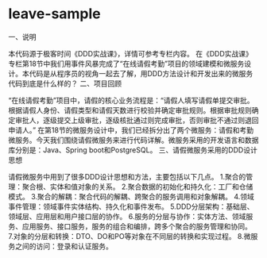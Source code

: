 # leave-sample
一、说明

本代码源于极客时间《DDD实战课》，详情可参考专栏内容。
在《DDD实战课》专栏第18节中我们用事件风暴完成了“在线请假考勤”项目的领域建模和微服务设计。本代码是从程序员的视角一起去了解，用DDD方法设计和开发出来的微服务代码到底是什么样的？
二、项目回顾

“在线请假考勤”项目中，请假的核心业务流程是：“请假人填写请假单提交审批。根据请假人身份、请假类型和请假天数进行校验并确定审批规则。根据审批规则确定审批人，逐级提交上级审批，逐级核批通过则完成审批，否则审批不通过则退回申请人。”
在第18节的微服务设计中，我们已经拆分出了两个微服务：请假和考勤微服务。今天我们围绕请假微服务来进行代码详解。微服务采用的开发语言和数据库分别是：Java、Spring boot和PostgreSQL。
三、请假微服务采用的DDD设计思想

请假微服务中用到了很多DDD设计思想和方法，主要包括以下几点。
1.聚合的管理：聚合根、实体和值对象的关系。
2.聚合数据的初始化和持久化：工厂和仓储模式。
3.聚合的解耦：聚合代码的解耦、跨聚合的服务调用和对象解耦。
4.领域事件管理：领域事件实体结构、持久化和事件发布。
5.DDD分层架构：基础层、领域层、应用层和用户接口层的协作。
6.服务的分层与协作：实体方法、领域服务、应用服务、接口服务，服务的组合和编排，跨多个聚合的服务管理和协同。 
7.对象的分层和转换：DTO、DO和PO等对象在不同层的转换和实现过程。
8.微服务之间的访问：登录和认证服务。
